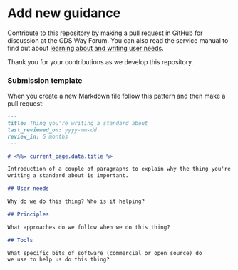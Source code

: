 # Add new guidance

Contribute to this repository by making a pull request in [GitHub](https://github.com/alphagov/gds-way) for discussion at the GDS Way Forum. You can also read the service manual to find out about
[learning about and writing user needs](https://www.gov.uk/service-manual/user-research/start-by-learning-user-needs).

Thank you for your contributions as we develop this repository.

### Submission template

When you create a new Markdown file follow this pattern and then make a pull request:

```markdown
---
title: Thing you're writing a standard about
last_reviewed_on: yyyy-mm-dd
review_in: 6 months
---

# <%%= current_page.data.title %>

Introduction of a couple of paragraphs to explain why the thing you're
writing a standard about is important.

## User needs

Why do we do this thing? Who is it helping?

## Principles

What approaches do we follow when we do this thing?

## Tools

What specific bits of software (commercial or open source) do
we use to help us do this thing?
```
